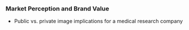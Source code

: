 ### Market Perception and Brand Value
- Public vs. private image implications for a medical research company


